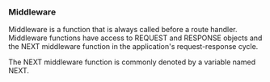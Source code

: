 ### Middleware

Middleware is a function that is always called before a route handler. Middleware functions have access to REQUEST and RESPONSE objects
and the NEXT middleware function in the application's request-response cycle.

The NEXT middleware function is commonly denoted by a variable named NEXT.
